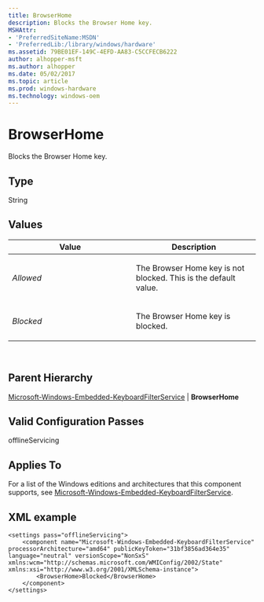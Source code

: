```yaml
---
title: BrowserHome
description: Blocks the Browser Home key.
MSHAttr:
- 'PreferredSiteName:MSDN'
- 'PreferredLib:/library/windows/hardware'
ms.assetid: 79BE01EF-149C-4EFD-AA83-C5CCFECB6222
author: alhopper-msft
ms.author: alhopper
ms.date: 05/02/2017
ms.topic: article
ms.prod: windows-hardware
ms.technology: windows-oem
---
```


# BrowserHome


Blocks the Browser Home key.

## Type


String

## Values


<table>
<colgroup>
<col width="50%" />
<col width="50%" />
</colgroup>
<thead>
<tr class="header">
<th>Value</th>
<th>Description</th>
</tr>
</thead>
<tbody>
<tr class="odd">
<td><p><em>Allowed</em></p></td>
<td><p>The Browser Home key is not blocked. This is the default value.</p></td>
</tr>
<tr class="even">
<td><p><em>Blocked</em></p></td>
<td><p>The Browser Home key is blocked.</p></td>
</tr>
</tbody>
</table>

 

## Parent Hierarchy


[Microsoft-Windows-Embedded-KeyboardFilterService](microsoft-windows-embedded-keyboardfilterservice.md) | **BrowserHome**

## Valid Configuration Passes


offlineServicing

## Applies To


For a list of the Windows editions and architectures that this component supports, see [Microsoft-Windows-Embedded-KeyboardFilterService](microsoft-windows-embedded-keyboardfilterservice.md).

## XML example


```
<settings pass="offlineServicing">
    <component name="Microsoft-Windows-Embedded-KeyboardFilterService" processorArchitecture="amd64" publicKeyToken="31bf3856ad364e35" language="neutral" versionScope="NonSxS" xmlns:wcm="http://schemas.microsoft.com/WMIConfig/2002/State" xmlns:xsi="http://www.w3.org/2001/XMLSchema-instance">
        <BrowserHome>Blocked</BrowserHome>
    </component>
</settings>
```

 

 






